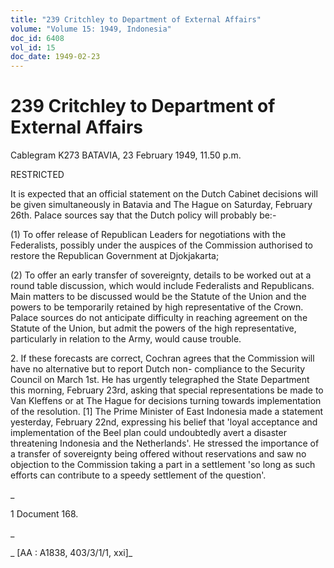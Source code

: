 ```yaml
---
title: "239 Critchley to Department of External Affairs"
volume: "Volume 15: 1949, Indonesia"
doc_id: 6408
vol_id: 15
doc_date: 1949-02-23
---
```


# 239 Critchley to Department of External Affairs

Cablegram K273 BATAVIA, 23 February 1949, 11.50 p.m.

RESTRICTED

It is expected that an official statement on the Dutch Cabinet decisions will be given simultaneously in Batavia and The Hague on Saturday, February 26th. Palace sources say that the Dutch policy will probably be:-

(1) To offer release of Republican Leaders for negotiations with the Federalists, possibly under the auspices of the Commission authorised to restore the Republican Government at Djokjakarta;

(2) To offer an early transfer of sovereignty, details to be worked out at a round table discussion, which would include Federalists and Republicans. Main matters to be discussed would be the Statute of the Union and the powers to be temporarily retained by high representative of the Crown. Palace sources do not anticipate difficulty in reaching agreement on the Statute of the Union, but admit the powers of the high representative, particularly in relation to the Army, would cause trouble.

2\. If these forecasts are correct, Cochran agrees that the Commission will have no alternative but to report Dutch non- compliance to the Security Council on March 1st. He has urgently telegraphed the State Department this morning, February 23rd, asking that special representations be made to Van Kleffens or at The Hague for decisions turning towards implementation of the resolution. [1] The Prime Minister of East Indonesia made a statement yesterday, February 22nd, expressing his belief that 'loyal acceptance and implementation of the Beel plan could undoubtedly avert a disaster threatening Indonesia and the Netherlands'. He stressed the importance of a transfer of sovereignty being offered without reservations and saw no objection to the Commission taking a part in a settlement 'so long as such efforts can contribute to a speedy settlement of the question'.

_

1 Document 168.

_

_ [AA : A1838, 403/3/1/1, xxi]_
